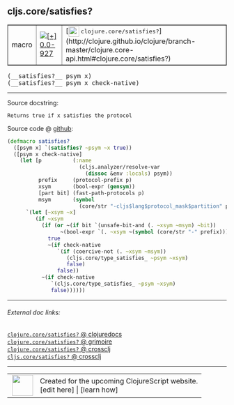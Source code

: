 ## cljs.core/satisfies?



 <table border="1">
<tr>
<td>macro</td>
<td><a href="https://github.com/cljsinfo/cljs-api-docs/tree/0.0-927"><img valign="middle" alt="[+] 0.0-927" title="Added in 0.0-927" src="https://img.shields.io/badge/+-0.0--927-lightgrey.svg"></a> </td>
<td>
[<img height="24px" valign="middle" src="http://i.imgur.com/1GjPKvB.png"> <samp>clojure.core/satisfies?</samp>](http://clojure.github.io/clojure/branch-master/clojure.core-api.html#clojure.core/satisfies?)
</td>
</tr>
</table>


 <samp>
(__satisfies?__ psym x)<br>
</samp>
 <samp>
(__satisfies?__ psym x check-native)<br>
</samp>

---





Source docstring:

```
Returns true if x satisfies the protocol
```


Source code @ [github](https://github.com/clojure/clojurescript/blob/r1806/src/clj/cljs/core.clj#L829-L853):

```clj
(defmacro satisfies?
  ([psym x] `(satisfies? ~psym ~x true))
  ([psym x check-native]
    (let [p          (:name
                       (cljs.analyzer/resolve-var
                         (dissoc &env :locals) psym))
          prefix     (protocol-prefix p)
          xsym       (bool-expr (gensym))
          [part bit] (fast-path-protocols p)
          msym       (symbol
                       (core/str "-cljs$lang$protocol_mask$partition" part "$"))]
      `(let [~xsym ~x]
         (if ~xsym
           (if (or ~(if bit `(unsafe-bit-and (. ~xsym ~msym) ~bit))
                 ~(bool-expr `(. ~xsym ~(symbol (core/str "-" prefix)))))
             true
             ~(if check-native
                `(if (coercive-not (. ~xsym ~msym))
                   (cljs.core/type_satisfies_ ~psym ~xsym)
                   false)
                false))
           ~(if check-native
              `(cljs.core/type_satisfies_ ~psym ~xsym)
              false))))))
```

<!--
Repo - tag - source tree - lines:

 <pre>
clojurescript @ r1806
└── src
    └── clj
        └── cljs
            └── <ins>[core.clj:829-853](https://github.com/clojure/clojurescript/blob/r1806/src/clj/cljs/core.clj#L829-L853)</ins>
</pre>

-->

---



###### External doc links:

[`clojure.core/satisfies?` @ clojuredocs](http://clojuredocs.org/clojure.core/satisfies_q)<br>
[`clojure.core/satisfies?` @ grimoire](http://conj.io/store/v1/org.clojure/clojure/1.7.0-beta3/clj/clojure.core/satisfies%3F/)<br>
[`clojure.core/satisfies?` @ crossclj](http://crossclj.info/fun/clojure.core/satisfies%3F.html)<br>
[`cljs.core/satisfies?` @ crossclj](http://crossclj.info/fun/cljs.core/satisfies%3F.html)<br>

---

 <table>
<tr><td>
<img valign="middle" align="right" width="48px" src="http://i.imgur.com/Hi20huC.png">
</td><td>
Created for the upcoming ClojureScript website.<br>
[edit here] | [learn how]
</td></tr></table>

[edit here]:https://github.com/cljsinfo/cljs-api-docs/blob/master/cljsdoc/cljs.core/satisfiesQMARK.cljsdoc
[learn how]:https://github.com/cljsinfo/cljs-api-docs/wiki/cljsdoc-files

<!--

This information was too distracting to show to readers, but I'll leave it
commented here since it is helpful to:

- pretty-print the data used to generate this document
- and show how to retrieve that data



The API data for this symbol:

```clj
{:ns "cljs.core",
 :name "satisfies?",
 :signature ["[psym x]" "[psym x check-native]"],
 :history [["+" "0.0-927"]],
 :type "macro",
 :full-name-encode "cljs.core/satisfiesQMARK",
 :source {:code "(defmacro satisfies?\n  ([psym x] `(satisfies? ~psym ~x true))\n  ([psym x check-native]\n    (let [p          (:name\n                       (cljs.analyzer/resolve-var\n                         (dissoc &env :locals) psym))\n          prefix     (protocol-prefix p)\n          xsym       (bool-expr (gensym))\n          [part bit] (fast-path-protocols p)\n          msym       (symbol\n                       (core/str \"-cljs$lang$protocol_mask$partition\" part \"$\"))]\n      `(let [~xsym ~x]\n         (if ~xsym\n           (if (or ~(if bit `(unsafe-bit-and (. ~xsym ~msym) ~bit))\n                 ~(bool-expr `(. ~xsym ~(symbol (core/str \"-\" prefix)))))\n             true\n             ~(if check-native\n                `(if (coercive-not (. ~xsym ~msym))\n                   (cljs.core/type_satisfies_ ~psym ~xsym)\n                   false)\n                false))\n           ~(if check-native\n              `(cljs.core/type_satisfies_ ~psym ~xsym)\n              false))))))",
          :title "Source code",
          :repo "clojurescript",
          :tag "r1806",
          :filename "src/clj/cljs/core.clj",
          :lines [829 853]},
 :full-name "cljs.core/satisfies?",
 :clj-symbol "clojure.core/satisfies?",
 :docstring "Returns true if x satisfies the protocol"}

```

Retrieve the API data for this symbol:

```clj
;; from Clojure REPL
(require '[clojure.edn :as edn])
(-> (slurp "https://raw.githubusercontent.com/cljsinfo/cljs-api-docs/catalog/cljs-api.edn")
    (edn/read-string)
    (get-in [:symbols "cljs.core/satisfies?"]))
```

-->
